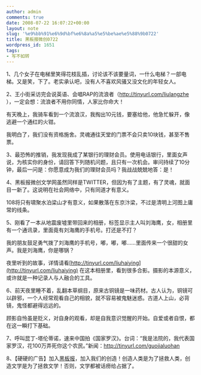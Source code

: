 ```yaml
---
author: admin
comments: true
date: 2008-07-22 16:07:22+00:00
layout: note
slug: '%e9%bb%91%e6%9d%bf%e6%8a%a5%e5%be%ae%e5%88%9b0722'
title: 黑板报微创0722
wordpress_id: 1651
tags:
- 写不如转
---
```


1、几个女子在电梯里笑得花枝乱插，讨论该不该要量词，一什么电梯？一部电梯。又是笑，下了。老实承认吧，没有人不喜欢风骚又没文化的年轻女人。 

2、王小街采访完会说英语、会唱RAP的流浪者（http://tinyurl.com/liulangzhe ），一定会想：流浪者不用你同情，人家比你命大！ 

有天晚上，我骑车看到一个流浪汉，我掏出10元钱，要塞给他，他急忙躲开，像逃避一个通红的火钳。 

我明白了，我们没有资格施舍。灵魂通往天堂的门票不会只卖10块钱，甚至不售票。 

3、最恐怖的推销，我发现我成了某银行的理财会员。使用电话银行，里面女声说，为核实你的身份，请回答下列随机问题，且只有一次机会。审问持续了10分钟，最后一问是：你愿意成为我们的理财会员吗？我战战兢兢地答：是！ 

4、黑板报微创文学网虽然同样是TWITTER，但因为有了主题，有了灵魂，就面目一新了。这说明在社会网络中，只有同道才有意义。 

108将只有啸聚水泊梁山才有意义，如果散落在东京汴梁，不过是清明上河图上庸常的线条。 

5、刚看了一本从地震废墟里带回来的相册，标签显示主人叫刘海鹰，女，相册里有一个通讯录，里面竟有刘海鹰的手机号。打还是不打？ 

我的朋友鼓足勇气拨了刘海鹰的手机号，嘟，嘟，嘟……里面传来一个很甜的女声。我是刘海鹰，你是哪锅？ 

夜里听到的故事，详情请看[http://tinyurl.com/liuhaiying](http://tinyurl.com/liuhaiying) 在这本相册里，看到很多合影。摄影的本源意义，或许就是一种记录人与人融合的工具。 

6、前天夜里睡不着，乱翻本草纲目，原来古铜镜是一味药材。古人认为，铜镜可以辟邪，一个人经常观看自己的相貌，就不容易被鬼魅迷惑。古道人上山，必背镜，鬼怪都避得远远的。 

顾影自怜虽是贬义，对自身的观看，却是自我意识觉醒的开始。自爱或者自恨，都在这一瞬打下基础。 

7、呼叫昆丁-塔伦蒂诺，速来中国拍《国家罗汉》。台词：“我是法院的，我代表国家罗汉，花100万弄死你这个农民。”新闻：http://tinyurl.com/guojialuohan 

8、【硬硬的广告】加入[黑板报](http://heibanbao.net/w/)，加入我们的创造！创造人类是为了拯救人类，创造文学是为了拯救文学！否则，文学都被话痨给占据了。 

